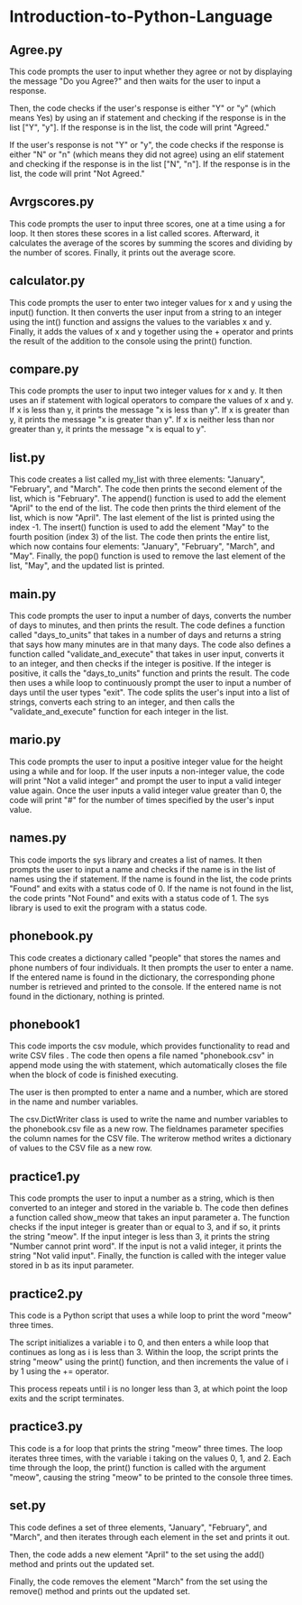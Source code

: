 # Introduction-to-Python-Language
## Agree.py
This code prompts the user to input whether they agree or not by displaying the message "Do you Agree?" and then waits for the user to input a response.

Then, the code checks if the user's response is either "Y" or "y" (which means Yes) by using an if statement and checking if the response is in the list ["Y", "y"]. If the response is in the list, the code will print "Agreed."

If the user's response is not "Y" or "y", the code checks if the response is either "N" or "n" (which means they did not agree) using an elif 
statement and checking if the response is in the list ["N", "n"]. If the response is in the list, the code will print "Not Agreed."

## Avrgscores.py
This code prompts the user to input three scores, one at a time using a for loop. It then stores these scores in a list called scores. Afterward, it calculates the average of the scores by summing the scores and dividing by the number of scores. Finally, it prints out the average score.

## calculator.py
This code prompts the user to enter two integer values for x and y using the input() function. It then converts the user input from a string to an integer using the int() function and assigns the values to the variables x and y. Finally, it adds the values of x and y together using the + operator and prints the result of the addition to the console using the print() function.

## compare.py
This code prompts the user to input two integer values for x and y. It then uses an if statement with logical operators to compare the values of x and y. If x is less than y, it prints the message "x is less than y". If x is greater than y, it prints the message "x is greater than y". If x is neither less than nor greater than y, it prints the message "x is equal to y".

## list.py
This code creates a list called my_list with three elements: "January", "February", and "March". The code then prints the second element of the list, which is "February". The append() function is used to add the element "April" to the end of the list. The code then prints the third element of the list, which is now "April". The last element of the list is printed using the index -1. The insert() function is used to add the element "May" to the fourth position (index 3) of the list. The code then prints the entire list, which now contains four elements: "January", "February", "March", and "May". Finally, the pop() function is used to remove the last element of the list, "May", and the updated list is printed.

## main.py
This code prompts the user to input a number of days, converts the number of days to minutes, and then prints the result. The code defines a function called "days_to_units" that takes in a number of days and returns a string that says how many minutes are in that many days. The code also defines a function called "validate_and_execute" that takes in user input, converts it to an integer, and then checks if the integer is positive. If the integer is positive, it calls the "days_to_units" function and prints the result. The code then uses a while loop to continuously prompt the user to input a number of days until the user types "exit". The code splits the user's input into a list of strings, converts each string to an integer, and then calls the "validate_and_execute" function for each integer in the list.

## mario.py
This code prompts the user to input a positive integer value for the height using a while and for loop. If the user inputs a non-integer value, the code will print "Not a valid integer" and prompt the user to input a valid integer value again. Once the user inputs a valid integer value greater than 0, the code will print "#" for the number of times specified by the user's input value.

## names.py
This code imports the sys library and creates a list of names. It then prompts the user to input a name and checks if the name is in the list of names using the if statement. If the name is found in the list, the code prints "Found" and exits with a status code of 0. If the name is not found in the list, the code prints "Not Found" and exits with a status code of 1. The sys library is used to exit the program with a status code.

## phonebook.py
This code creates a dictionary called "people" that stores the names and phone numbers of four individuals. It then prompts the user to enter a name. If the entered name is found in the dictionary, the corresponding phone number is retrieved and printed to the console. If the entered name is not found in the dictionary, nothing is printed.

## phonebook1
This code imports the csv module, which provides functionality to read and write CSV files . The code then opens a file named "phonebook.csv" in append mode using the with statement, which automatically closes the file when the block of code is finished executing.

The user is then prompted to enter a name and a number, which are stored in the name and number variables.

The csv.DictWriter class is used to write the name and number variables to the phonebook.csv file as a new row. The fieldnames parameter specifies the column names for the CSV file. The writerow method writes a dictionary of values to the CSV file as a new row.

## practice1.py
This code prompts the user to input a number as a string, which is then converted to an integer and stored in the variable b. The code then defines a function called show_meow that takes an input parameter a. The function checks if the input integer is greater than or equal to 3, and if so, it prints the string "meow". If the input integer is less than 3, it prints the string "Number cannot print word". If the input is not a valid integer, it prints the string "Not valid input". Finally, the function is called with the integer value stored in b as its input parameter.

## practice2.py
This code is a Python script that uses a while loop to print the word "meow" three times.

The script initializes a variable i to 0, and then enters a while loop that continues as long as i is less than 3. Within the loop, the script prints the string "meow" using the print() function, and then increments the value of i by 1 using the += operator.

This process repeats until i is no longer less than 3, at which point the loop exits and the script terminates.

## practice3.py
This code is a for loop that prints the string "meow" three times. The loop iterates three times, with the variable i taking on the values 0, 1, and 2. Each time through the loop, the print() function is called with the argument "meow", causing the string "meow" to be printed to the console three times.

## set.py
This code defines a set of three elements, "January", "February", and "March", and then iterates through each element in the set and prints it out.

Then, the code adds a new element "April" to the set using the add() method and prints out the updated set.

Finally, the code removes the element "March" from the set using the remove() method and prints out the updated set.